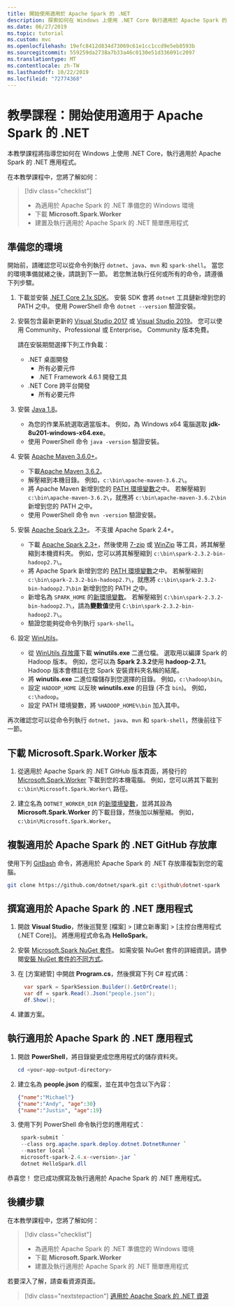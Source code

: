 ```yaml
---
title: 開始使用適用於 Apache Spark 的 .NET
description: 探索如何在 Windows 上使用 .NET Core 執行適用於 Apache Spark 的 .NET 應用程式。
ms.date: 06/27/2019
ms.topic: tutorial
ms.custom: mvc
ms.openlocfilehash: 19efc8412d834d73069c61e1cc1ccd9e5eb8593b
ms.sourcegitcommit: 559259da2738a7b33a46c0130e51d336091c2097
ms.translationtype: MT
ms.contentlocale: zh-TW
ms.lasthandoff: 10/22/2019
ms.locfileid: "72774368"
---
```

# <a name="tutorial-get-started-with-net-for-apache-spark"></a>教學課程：開始使用適用于 Apache Spark 的 .NET

本教學課程將指導您如何在 Windows 上使用 .NET Core，執行適用於 Apache Spark 的 .NET 應用程式。

在本教學課程中，您將了解如何：

> [!div class="checklist"]
>
> * 為適用於 Apache Spark 的 .NET 準備您的 Windows 環境
> * 下載 **Microsoft.Spark.Worker**
> * 建置及執行適用於 Apache Spark 的 .NET 簡單應用程式

## <a name="prepare-your-environment"></a>準備您的環境

開始前，請確認您可以從命令列執行 `dotnet`、`java`、`mvn` 和 `spark-shell`。 當您的環境準備就緒之後，請跳到下一節。 若您無法執行任何或所有的命令，請遵循下列步驟。

1. 下載並安裝 [.NET Core 2.1x SDK](https://dotnet.microsoft.com/download/dotnet-core/2.1)。 安裝 SDK 會將 `dotnet` 工具鏈新增到您的 PATH 之中。 使用 PowerShell 命令 `dotnet --version` 驗證安裝。

2. 安裝包含最新更新的 [Visual Studio 2017](https://www.visualstudio.com/downloads/) 或 [Visual Studio 2019](https://visualstudio.microsoft.com/vs/preview/)。 您可以使用 Community、Professional 或 Enterprise。 Community 版本免費。

   請在安裝期間選擇下列工作負載：
      * .NET 桌面開發
          * 所有必要元件
          * .NET Framework 4.6.1 開發工具
      * .NET Core 跨平台開發
          * 所有必要元件

3. 安裝 [Java 1.8](https://www.oracle.com/technetwork/java/javase/downloads/jdk8-downloads-2133151.html)。

    * 為您的作業系統選取適當版本。 例如，為 Windows x64 電腦選取 **jdk-8u201-windows-x64.exe**。
    * 使用 PowerShell 命令 `java -version` 驗證安裝。

4. 安裝 [Apache Maven 3.6.0+](https://maven.apache.org/download.cgi)。
    * 下載[Apache Maven 3.6.2](http://mirror.metrocast.net/apache/maven/maven-3/3.6.2/binaries/apache-maven-3.6.2-bin.zip)。
    * 解壓縮到本機目錄。 例如，`c:\bin\apache-maven-3.6.2\`。
    * 將 Apache Maven 新增到您的 [PATH 環境變數](https://www.java.com/en/download/help/path.xml)之中。 若解壓縮到 `c:\bin\apache-maven-3.6.2\`，就應將 `c:\bin\apache-maven-3.6.2\bin` 新增到您的 PATH 之中。
    * 使用 PowerShell 命令 `mvn -version` 驗證安裝。

5. 安裝 [Apache Spark 2.3+](https://spark.apache.org/downloads.html)。 不支援 Apache Spark 2.4+。
    * 下載 [Apache Spark 2.3+](https://spark.apache.org/downloads.html)，然後使用 [7-zip](https://www.7-zip.org/) 或 [WinZip](https://www.winzip.com/) 等工具，將其解壓縮到本機資料夾。 例如，您可以將其解壓縮到 `c:\bin\spark-2.3.2-bin-hadoop2.7\`。
    * 將 Apache Spark 新增到您的 [PATH 環境變數](https://www.java.com/en/download/help/path.xml)之中。 若解壓縮到 `c:\bin\spark-2.3.2-bin-hadoop2.7\`，就應將 `c:\bin\spark-2.3.2-bin-hadoop2.7\bin` 新增到您的 PATH 之中。
    * 新增名為 `SPARK_HOME` 的[新環境變數](https://www.java.com/en/download/help/path.xml)。 若解壓縮到 `C:\bin\spark-2.3.2-bin-hadoop2.7\`，請為**變數值**使用 `C:\bin\spark-2.3.2-bin-hadoop2.7\`。
    * 驗證您能夠從命令列執行 `spark-shell`。

6. 設定 [WinUtils](https://github.com/steveloughran/winutils)。
    * 從 [WinUtils 存放庫](https://github.com/steveloughran/winutils)下載 **winutils.exe** 二進位檔。 選取用以編譯 Spark 的 Hadoop 版本。 例如，您可以為 **Spark 2.3.2**使用 **hadoop-2.7.1**。 Hadoop 版本會標註在您 Spark 安裝資料夾名稱的結尾。
    * 將 **winutils.exe** 二進位檔儲存到您選擇的目錄。 例如，`c:\hadoop\bin`。
    * 設定 `HADOOP_HOME` 以反映 **winutils.exe** 的目錄 (不含 `bin`)。 例如，`c:\hadoop`。
    * 設定 PATH 環境變數，將 `%HADOOP_HOME%\bin` 加入其中。

再次確認您可以從命令列執行 `dotnet`、`java`、`mvn` 和 `spark-shell`，然後前往下一節。

## <a name="download-the-microsoftsparkworker-release"></a>下載 Microsoft.Spark.Worker 版本

1. 從適用於 Apache Spark 的 .NET GitHub 版本頁面，將發行的 [Microsoft.Spark.Worker](https://github.com/dotnet/spark/releases) 下載到您的本機電腦。 例如，您可以將其下載到 `c:\bin\Microsoft.Spark.Worker\` 路徑。

2. 建立名為 `DOTNET_WORKER_DIR` 的[新環境變數](https://www.java.com/en/download/help/path.xml)，並將其設為 **Microsoft.Spark.Worker** 的下載目錄，然後加以解壓縮。 例如，`c:\bin\Microsoft.Spark.Worker`。

## <a name="clone-the-net-for-apache-spark-github-repo"></a>複製適用於 Apache Spark 的 .NET GitHub 存放庫

使用下列 [GitBash](https://gitforwindows.org/) 命令，將適用於 Apache Spark 的 .NET 存放庫複製到您的電腦。

```bash
git clone https://github.com/dotnet/spark.git c:\github\dotnet-spark
```

## <a name="write-a-net-for-apache-spark-app"></a>撰寫適用於 Apache Spark 的 .NET 應用程式

1. 開啟 **Visual Studio**，然後巡覽至 [檔案] > [建立新專案] > [主控台應用程式 (.NET Core)]。 將應用程式命名為 **HelloSpark**。

2. 安裝 [Microsoft.Spark NuGet 套件](https://www.nuget.org/profiles/spark)。 如需安裝 NuGet 套件的詳細資訊，請參閱[安裝 NuGet 套件的不同方式](https://docs.microsoft.com/nuget/consume-packages/ways-to-install-a-package)。

3. 在 [方案總管] 中開啟 **Program.cs**，然後撰寫下列 C# 程式碼：

   ```csharp
     var spark = SparkSession.Builder().GetOrCreate();
     var df = spark.Read().Json("people.json");
     df.Show();
   ```

4. 建置方案。

## <a name="run-your-net-for-apache-spark-app"></a>執行適用於 Apache Spark 的 .NET 應用程式

1. 開啟 **PowerShell**，將目錄變更成您應用程式的儲存資料夾。

   ```powershell
   cd <your-app-output-directory>
   ```

2. 建立名為 **people.json** 的檔案，並在其中包含以下內容：

   ```json
   {"name":"Michael"}
   {"name":"Andy", "age":30}
   {"name":"Justin", "age":19}
   ```

3. 使用下列 PowerShell 命令執行您的應用程式：

   ```powershell
    spark-submit `
    --class org.apache.spark.deploy.dotnet.DotnetRunner `
    --master local `
    microsoft-spark-2.4.x-<version>.jar `
    dotnet HelloSpark.dll
    ```

恭喜您！ 您已成功撰寫及執行適用於 Apache Spark 的 .NET 應用程式。

## <a name="next-steps"></a>後續步驟

在本教學課程中，您將了解如何：
> [!div class="checklist"]
>
> * 為適用於 Apache Spark 的 .NET 準備您的 Windows 環境
> * 下載 **Microsoft.Spark.Worker**
> * 建置及執行適用於 Apache Spark 的 .NET 簡單應用程式

若要深入了解，請查看資源頁面。
> [!div class="nextstepaction"]
> [適用於 Apache Spark 的 .NET 資源](../resources/index.md)
